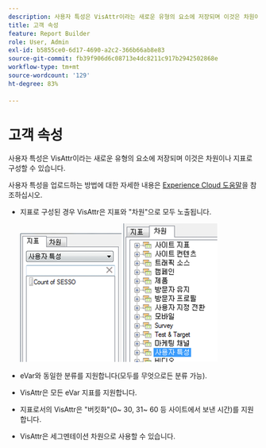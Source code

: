 ```yaml
---
description: 사용자 특성은 VisAttr이라는 새로운 유형의 요소에 저장되며 이것은 차원이나 지표로 구성할 수 있습니다.
title: 고객 속성
feature: Report Builder
role: User, Admin
exl-id: b5855ce0-6d17-4690-a2c2-366b66ab8e83
source-git-commit: fb39f906d6c08713e4dc8211c917b2942502868e
workflow-type: tm+mt
source-wordcount: '129'
ht-degree: 83%

---
```


# 고객 속성

사용자 특성은 VisAttr이라는 새로운 유형의 요소에 저장되며 이것은 차원이나 지표로 구성할 수 있습니다.

사용자 특성을 업로드하는 방법에 대한 자세한 내용은 [Experience Cloud 도움말](https://experienceleague.adobe.com/docs/core-services/interface/customer-attributes/attributes.html)을 참조하십시오.

* 지표로 구성된 경우 VisAttr은 지표와 &quot;차원&quot;으로 모두 노출됩니다.

  ![지표 및 차원 고객 속성을 보여 주는 스크린샷입니다.](assets/ca_metrics.png)  ![](assets/ca_dimension.png)

* eVar와 동일한 분류를 지원합니다(모두를 무엇으로든 분류 가능).
* VisAttr은 모든 eVar 지표를 지원합니다.
* 지표로서의 VisAttr은 &quot;버킷화&quot;(0~ 30, 31~ 60 등 사이트에서 보낸 시간)를 지원합니다.
* VisAttr은 세그멘테이션 차원으로 사용할 수 있습니다.
